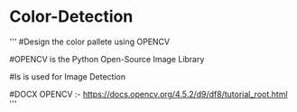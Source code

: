 # Color-Detection

'''
#Design the color pallete using OPENCV 

#OPENCV is the Python Open-Source Image Library

#Is is used for Image Detection

#DOCX OPENCV :- https://docs.opencv.org/4.5.2/d9/df8/tutorial_root.html
'''
